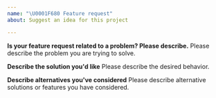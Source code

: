 ```yaml
---
name: "\U0001F680 Feature request"
about: Suggest an idea for this project

---
```


<!--
Thank you for suggesting an idea to make soldoc better.

Please fill in as much of the template below as you're able.
-->

**Is your feature request related to a problem? Please describe.**
Please describe the problem you are trying to solve.

**Describe the solution you'd like**
Please describe the desired behavior.

**Describe alternatives you've considered**
Please describe alternative solutions or features you have considered.
